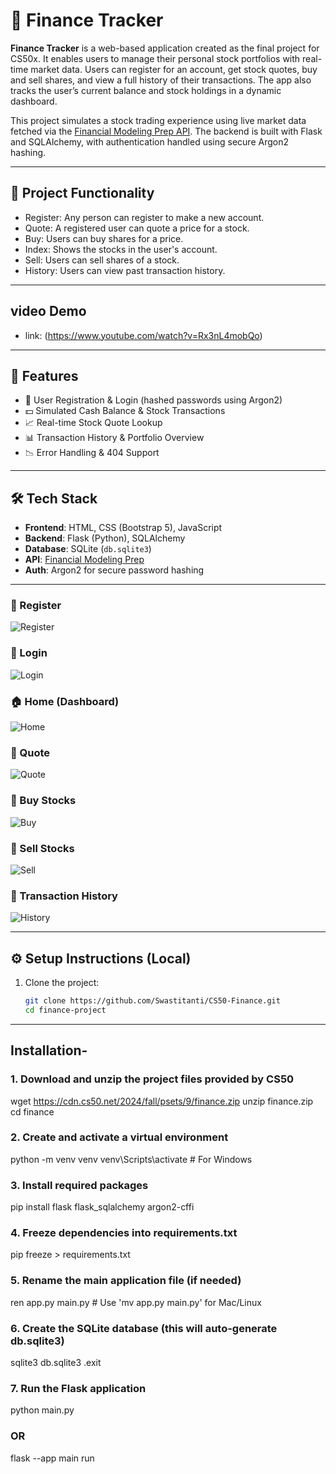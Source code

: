 # 💸 Finance Tracker

**Finance Tracker** is a web-based application created as the final project for CS50x. It enables users to manage their personal stock portfolios with real-time market data. Users can register for an account, get stock quotes, buy and sell shares, and view a full history of their transactions. The app also tracks the user’s current balance and stock holdings in a dynamic dashboard.

This project simulates a stock trading experience using live market data fetched via the [Financial Modeling Prep API](https://financialmodelingprep.com/developer/docs/). The backend is built with Flask and SQLAlchemy, with authentication handled using secure Argon2 hashing.

---

## 🧠 Project Functionality

- Register: Any person can register to make a new account.
- Quote: A registered user can quote a price for a stock.
- Buy: Users can buy shares for a price.
- Index: Shows the stocks in the user's account.
- Sell: Users can sell shares of a stock.
- History: Users can view past transaction history.

---

## video Demo
- link: (https://www.youtube.com/watch?v=Rx3nL4mobQo)

---

## 🚀 Features

- 🔐 User Registration & Login (hashed passwords using Argon2)
- 💵 Simulated Cash Balance & Stock Transactions
- 📈 Real-time Stock Quote Lookup
- 📊 Transaction History & Portfolio Overview
- 📉 Error Handling & 404 Support

---

## 🛠️ Tech Stack

- **Frontend**: HTML, CSS (Bootstrap 5), JavaScript
- **Backend**: Flask (Python), SQLAlchemy
- **Database**: SQLite (`db.sqlite3`)
- **API**: [Financial Modeling Prep](https://financialmodelingprep.com/developer/docs)
- **Auth**: Argon2 for secure password hashing

---

### 📝 Register
![Register](static/screenshots/register.png)

### 🔐 Login
![Login](static/screenshots/login.png)

### 🏠 Home (Dashboard)
![Home](static/screenshots/home.png)

### 💬 Quote
![Quote](static/screenshots/quote.png)

### 🛒 Buy Stocks
![Buy](static/screenshots/buy.png)

### 💼 Sell Stocks
![Sell](static/screenshots/sell.png)

### 📜 Transaction History
![History](static/screenshots/history.png)

---

## ⚙️ Setup Instructions (Local)

1. Clone the project:
   ```bash
   git clone https://github.com/Swastitanti/CS50-Finance.git
   cd finance-project

---

## Installation-

### 1. Download and unzip the project files provided by CS50
wget https://cdn.cs50.net/2024/fall/psets/9/finance.zip
unzip finance.zip
cd finance

### 2. Create and activate a virtual environment
python -m venv venv
venv\Scripts\activate   # For Windows

### 3. Install required packages
pip install flask flask_sqlalchemy argon2-cffi

### 4. Freeze dependencies into requirements.txt
pip freeze > requirements.txt

### 5. Rename the main application file (if needed)
ren app.py main.py   # Use 'mv app.py main.py' for Mac/Linux

### 6. Create the SQLite database (this will auto-generate db.sqlite3)
sqlite3 db.sqlite3
.exit

### 7. Run the Flask application
python main.py
### OR
flask --app main run
